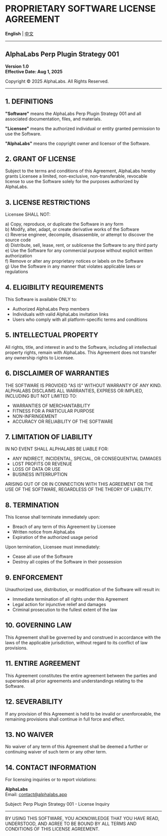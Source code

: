 # PROPRIETARY SOFTWARE LICENSE AGREEMENT

**English** | [中文](./LICENSE-CN.md)

---

## AlphaLabs Perp Plugin Strategy 001

**Version 1.0**  
**Effective Date: Aug 1, 2025**

Copyright © 2025 AlphaLabs. All Rights Reserved.

---

## 1. DEFINITIONS

**"Software"** means the AlphaLabs Perp Plugin Strategy 001 and all associated documentation, files, and materials.

**"Licensee"** means the authorized individual or entity granted permission to use the Software.

**"AlphaLabs"** means the copyright owner and licensor of the Software.

## 2. GRANT OF LICENSE

Subject to the terms and conditions of this Agreement, AlphaLabs hereby grants Licensee a limited, non-exclusive, non-transferable, revocable license to use the Software solely for the purposes authorized by AlphaLabs.

## 3. LICENSE RESTRICTIONS

Licensee SHALL NOT:

a) Copy, reproduce, or duplicate the Software in any form  
b) Modify, alter, adapt, or create derivative works of the Software  
c) Reverse engineer, decompile, disassemble, or attempt to discover the source code  
d) Distribute, sell, lease, rent, or sublicense the Software to any third party  
e) Use the Software for any commercial purpose without explicit written authorization  
f) Remove or alter any proprietary notices or labels on the Software  
g) Use the Software in any manner that violates applicable laws or regulations

## 4. ELIGIBILITY REQUIREMENTS

This Software is available ONLY to:
- Authorized AlphaLabs Perp members
- Individuals with valid AlphaLabs invitation links
- Users who comply with all platform-specific terms and conditions

## 5. INTELLECTUAL PROPERTY

All rights, title, and interest in and to the Software, including all intellectual property rights, remain with AlphaLabs. This Agreement does not transfer any ownership rights to Licensee.

## 6. DISCLAIMER OF WARRANTIES

THE SOFTWARE IS PROVIDED "AS IS" WITHOUT WARRANTY OF ANY KIND. ALPHALABS DISCLAIMS ALL WARRANTIES, EXPRESS OR IMPLIED, INCLUDING BUT NOT LIMITED TO:
- WARRANTIES OF MERCHANTABILITY
- FITNESS FOR A PARTICULAR PURPOSE
- NON-INFRINGEMENT
- ACCURACY OR RELIABILITY OF THE SOFTWARE

## 7. LIMITATION OF LIABILITY

IN NO EVENT SHALL ALPHALABS BE LIABLE FOR:
- ANY INDIRECT, INCIDENTAL, SPECIAL, OR CONSEQUENTIAL DAMAGES
- LOST PROFITS OR REVENUE
- LOSS OF DATA OR USE
- BUSINESS INTERRUPTION

ARISING OUT OF OR IN CONNECTION WITH THIS AGREEMENT OR THE USE OF THE SOFTWARE, REGARDLESS OF THE THEORY OF LIABILITY.

## 8. TERMINATION

This license shall terminate immediately upon:
- Breach of any term of this Agreement by Licensee
- Written notice from AlphaLabs
- Expiration of the authorized usage period

Upon termination, Licensee must immediately:
- Cease all use of the Software
- Destroy all copies of the Software in their possession

## 9. ENFORCEMENT

Unauthorized use, distribution, or modification of the Software will result in:
- Immediate termination of all rights under this Agreement
- Legal action for injunctive relief and damages
- Criminal prosecution to the fullest extent of the law

## 10. GOVERNING LAW

This Agreement shall be governed by and construed in accordance with the laws of the applicable jurisdiction, without regard to its conflict of law provisions.

## 11. ENTIRE AGREEMENT

This Agreement constitutes the entire agreement between the parties and supersedes all prior agreements and understandings relating to the Software.

## 12. SEVERABILITY

If any provision of this Agreement is held to be invalid or unenforceable, the remaining provisions shall continue in full force and effect.

## 13. NO WAIVER

No waiver of any term of this Agreement shall be deemed a further or continuing waiver of such term or any other term.

## 14. CONTACT INFORMATION

For licensing inquiries or to report violations:

**AlphaLabs**  
Email: contact@alphalabs.app

Subject: Perp Plugin Strategy 001 - License Inquiry

---

BY USING THIS SOFTWARE, YOU ACKNOWLEDGE THAT YOU HAVE READ, UNDERSTOOD, AND AGREE TO BE BOUND BY ALL TERMS AND CONDITIONS OF THIS LICENSE AGREEMENT.